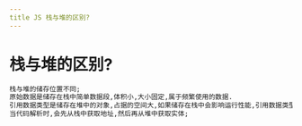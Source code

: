 ```yaml
---
title JS 栈与堆的区别?
---
```


# 栈与堆的区别?

```html
栈与堆的储存位置不同;
原始数据是储存在栈中简单数据段,体积小,大小固定,属于频繁使用的数据.
引用数据类型是储存在堆中的对象,占据的空间大,如果储存在栈中会影响运行性能,引用数据类型在栈中指明了自己的所在地。
当代码解析时,会先从栈中获取地址,然后再从堆中获取实体;
```

